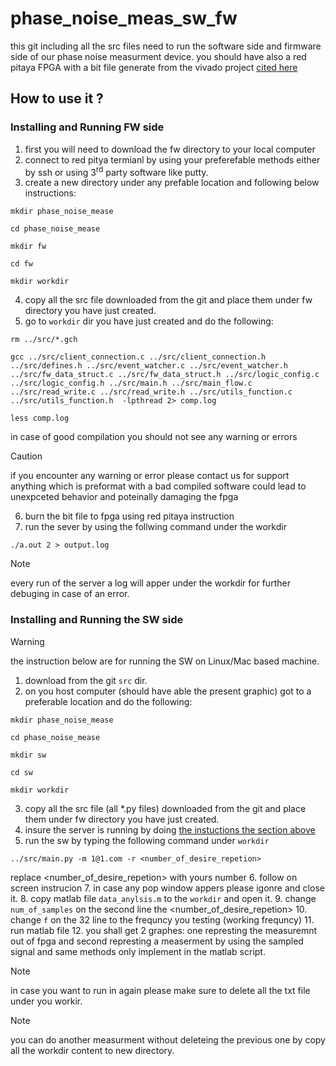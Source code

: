 # phase_noise_meas_sw_fw
this git including all the src files need to run the software side and firmware side of our phase noise measurment device. you should have also a red pitaya FPGA with a bit file generate from the vivado project [cited here](https://github.com/shaharfeingold/phase_noise_measurment_logic)

## How to use it ?

### Installing and Running FW side
1. first you will need to download the fw directory to your local computer
2. connect to red pitya termianl by using your preferefable methods either by ssh or using 3<sup>rd</sup> party software like putty.
3. create a new directory under any prefable location and following below instructions:
```
mkdir phase_noise_mease
```
```
cd phase_noise_mease
```
```
mkdir fw
```
```
cd fw
```
```
mkdir workdir
```
4. copy all the src file downloaded from the git and place them under fw directory you have just created.
5. go to `workdir` dir you have just created and do the following:
```
rm ../src/*.gch
```
```
gcc ../src/client_connection.c ../src/client_connection.h ../src/defines.h ../src/event_watcher.c ../src/event_watcher.h ../src/fw_data_struct.c ../src/fw_data_struct.h ../src/logic_config.c ../src/logic_config.h ../src/main.h ../src/main_flow.c ../src/read_write.c ../src/read_write.h ../src/utils_function.c ../src/utils_function.h  -lpthread 2> comp.log
```
```
less comp.log
```
in case of good compilation you should not see any warning or errors
> [!CAUTION]
> if you encounter any warning or error please contact us for support 
> anything which is preformat with a bad compiled software could lead to unexpceted behavior and poteinally damaging the fpga
6. burn the bit file to fpga using red pitaya instruction
7. run the sever by using the follwing command under the workdir
```
./a.out 2 > output.log
```
> [!NOTE]
> every run of the server a log will apper under the workdir for further debuging in case of an error.

### Installing and Running the SW side
> [!WARNING]
> the instruction below are for running the SW on Linux/Mac based machine.

1. download from the git `src` dir.
2. on you host computer (should have able the present graphic) got to a preferable location and do the following:
```
mkdir phase_noise_mease
```
```
cd phase_noise_mease
```
```
mkdir sw
```
```
cd sw
```
```
mkdir workdir
```
3. copy all the src file (all *.py files) downloaded from the git and place them under fw directory you have just created.
4. insure the server is running by doing [the instuctions the section above](./README.md#installing-and-running-fw-side)
5. run the sw by typing the following command under `workdir`
```
../src/main.py -m 1@1.com -r <number_of_desire_repetion>
```
replace <number_of_desire_repetion> with yours number
6. follow on screen instrucion
7. in case any pop window appers please igonre and close it.
8. copy matlab file `data_anylsis.m` to the `workdir` and open it.
9. change `num_of_samples` on the second line the <number_of_desire_repetion>
10. change `f` on the 32 line to the frequncy you testing (working frequncy)
11. run matlab file 
12. you shall get 2 graphes: one represting the measuremnt out of fpga and second represting a measerment by using the sampled signal and same methods only implement in the matlab script.

> [!NOTE]
> in case you want to run in again please make sure to delete all the txt file under you workir. 

> [!NOTE]
> you can do another measurment without deleteing the previous one by copy all the workdir content to new directory.